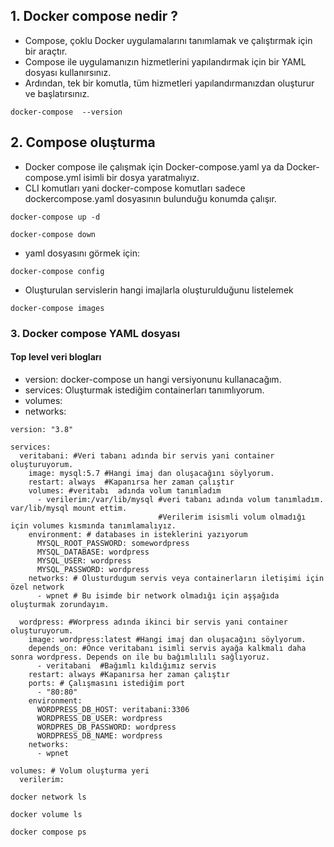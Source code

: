 
## 1. Docker compose nedir ? 

- Compose, çoklu Docker uygulamalarını tanımlamak ve çalıştırmak için bir araçtır. 
- Compose ile uygulamanızın hizmetlerini yapılandırmak için bir YAML dosyası kullanırsınız. 
- Ardından, tek bir komutla, tüm hizmetleri yapılandırmanızdan oluşturur ve başlatırsınız.

```
docker-compose  --version
```

## 2. Compose oluşturma

- Docker compose ile çalışmak için Docker-compose.yaml ya da Docker-compose.yml isimli bir dosya yaratmalıyız.
- CLI komutları yani docker-compose komutları sadece dockercompose.yaml dosyasının bulunduğu konumda çalışır.

```
docker-compose up -d
```

```
docker-compose down
```

- yaml dosyasını görmek için:
```
docker-compose config 
```

- Oluşturulan servislerin hangi imajlarla oluşturulduğunu listelemek
```
docker-compose images
```

### 3. Docker compose YAML dosyası

#### Top level veri blogları

- version: docker-compose un hangi versiyonunu kullanacağım.
- services: Oluşturmak istediğim containerları tanımlıyorum.
- volumes:
- networks:

```
version: "3.8"

services:
  veritabani: #Veri tabanı adında bir servis yani container oluşturuyorum.
    image: mysql:5.7 #Hangi imaj dan oluşacağını söylyorum.
    restart: always  #Kapanırsa her zaman çalıştır
    volumes: #veritabı  adında volum tanımladım
      - verilerim:/var/lib/mysql #veri tabanı adında volum tanımladım. var/lib/mysql mount ettim.
                                 #Verilerim isismli volum olmadığı için volumes kısmında tanımlamalıyız.
    environment: # databases in isteklerini yazıyorum
      MYSQL_ROOT_PASSWORD: somewordpress
      MYSQL_DATABASE: wordpress
      MYSQL_USER: wordpress
      MYSQL_PASSWORD: wordpress
    networks: # Olusturdugum servis veya containerların iletişimi için özel network
      - wpnet # Bu isimde bir network olmadığı için aşşağıda oluşturmak zorundayım.

  wordpress: #Worpress adında ikinci bir servis yani container oluşturuyorum.
    image: wordpress:latest #Hangi imaj dan oluşacağını söylyorum.
    depends_on: #Önce veritabanı isimli servis ayağa kalkmalı daha sonra wordpress. Depends on ile bu bağımlılılı sağlıyoruz.
      - veritabani  #Bağımlı kıldığımız servis
    restart: always #Kapanırsa her zaman çalıştır
    ports: # Çalışmasını istediğim port
      - "80:80"
    environment:
      WORDPRESS_DB_HOST: veritabani:3306 
      WORDPRESS_DB_USER: wordpress
      WORDPRES_DB_PASSWORD: wordpress
      WORDPRESS_DB_NAME: wordpress
    networks: 
      - wpnet

volumes: # Volum oluşturma yeri
  verilerim:

```

```
docker network ls
```

```
docker volume ls
```

```
docker compose ps
```









